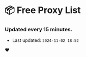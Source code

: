 # :package: Free Proxy List
### Updated every 15 minutes.

- Last updated: `2024-11-02 18:52`

:heart:
